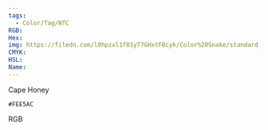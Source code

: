 ```yaml
---
tags:
  - Color/Tag/NTC
RGB:
Hex:
img: https://filedn.com/l0hpzxl1f01yT7GHxtF8cyk/Color%20Snake/standard_csv_to_svg//FEE5AC.svg
CMYK:
HSL:
Name:
---
```

Cape Honey
```palette
#FEE5AC
```
RGB
